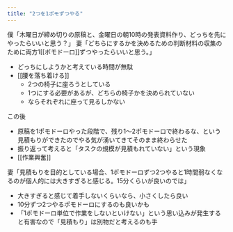 ```yaml
---
title: "2つを1ポモずつやる"
---
```


僕「木曜日が締め切りの原稿と、金曜日の朝10時の発表資料作り、どっちを先にやったらいいと思う？」
妻「どちらにするかを決めるための判断材料の収集のために両方1[[ポモドーロ]]ずつやったらいいと思う。」

- どっちにしようかと考えている時間が無駄
- [[腰を落ち着ける]]
    - 2つの椅子に座ろうとしている
    - 1つにする必要があるが、どちらの椅子かを決められていない
    - ならそれぞれに座って見るしかない

この後
- 原稿を1ポモドーロやった段階で、残り1〜2ポモドーロで終わるな、という見積もりができたのでやる気が湧いてきてそのまま終わらせた
- 振り返って考えると「タスクの規模が見積もれていない」という現象
- [[作業興奮]]

妻「見積もりを目的としている場合、1ポモドーロずつ2つやると1時間弱なくなるのが個人的には大きすぎると感じる。15分くらいが良いのでは」
- 大きすぎると感じて着手しないくらいなら、小さくしたら良い
- 10分ずつ2つやるポモドーロにするのも良いかも
- 「1ポモドーロ単位で作業をしないといけない」という思い込みが発生すると有害なので「見積もり」は別物だと考えるのも手
